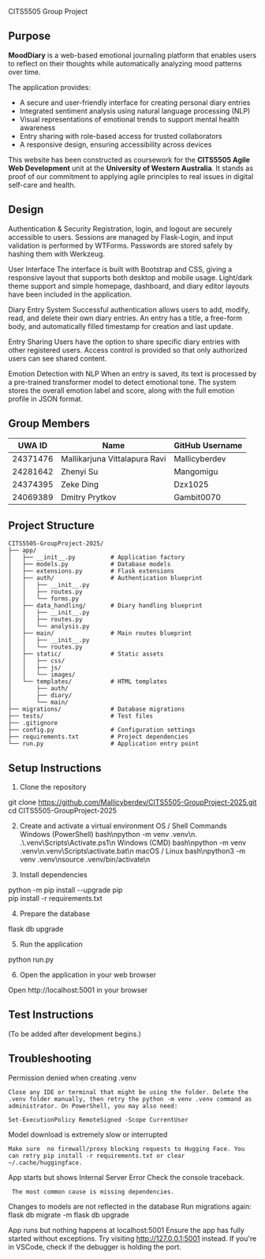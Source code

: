 CITS5505 Group Project

## Purpose

**MoodDiary** is a web-based emotional journaling platform that enables users to reflect on their thoughts while automatically analyzing mood patterns over time.

The application provides:
- A secure and user-friendly interface for creating personal diary entries
- Integrated sentiment analysis using natural language processing (NLP)
- Visual representations of emotional trends to support mental health awareness
- Entry sharing with role-based access for trusted collaborators
- A responsive design, ensuring accessibility across devices

This website has been constructed as coursework for the **CITS5505 Agile Web Development** unit at the **University of Western Australia**.
It stands as proof of our commitment to applying agile principles to real issues in digital self-care and health.

## Design

Authentication & Security
Registration, login, and logout are securely accessible to users. Sessions are managed by Flask-Login, and input validation is performed by WTForms. Passwords are stored safely by hashing them with Werkzeug.

User Interface
The interface is built with Bootstrap and CSS, giving a responsive layout that supports both desktop and mobile usage. Light/dark theme support and simple homepage, dashboard, and diary editor layouts have been included in the application.

Diary Entry System
Successful authentication allows users to add, modify, read, and delete their own diary entries. An entry has a title, a free-form body, and automatically filled timestamp for creation and last update.

Entry Sharing
Users have the option to share specific diary entries with other registered users. Access control is provided so that only authorized users can see shared content.

Emotion Detection with NLP
When an entry is saved, its text is processed by a pre-trained transformer model to detect emotional tone. The system stores the overall emotion label and score, along with the full emotion profile in JSON format.


## Group Members

| UWA ID   | Name                              | GitHub Username |
|----------|-----------------------------------|-----------------|
| 24371476 | Mallikarjuna Vittalapura Ravi     | Mallicyberdev   |
| 24281642 | Zhenyi Su                         | Mangomigu       |
| 24374395 | Zeke Ding                         | Dzx1025         |
| 24069389 | Dmitry Prytkov                    | Gambit0070      |

## Project Structure


```text
CITS5505-GroupProject-2025/
├── app/
│   ├── __init__.py          # Application factory
│   ├── models.py            # Database models
│   ├── extensions.py        # Flask extensions
│   ├── auth/                # Authentication blueprint
│   │   ├── __init__.py
│   │   ├── routes.py
│   │   └── forms.py
│   ├── data_handling/       # Diary handling blueprint
│   │   ├── __init__.py
│   │   ├── routes.py
│   │   └── analysis.py
│   ├── main/                # Main routes blueprint
│   │   ├── __init__.py
│   │   └── routes.py
│   ├── static/              # Static assets
│   │   ├── css/
│   │   ├── js/
│   │   └── images/
│   └── templates/           # HTML templates
│       ├── auth/
│       ├── diary/
│       └── main/
├── migrations/              # Database migrations
├── tests/                   # Test files
├── .gitignore
├── config.py                # Configuration settings
├── requirements.txt         # Project dependencies
└── run.py                   # Application entry point
```

## Setup Instructions

1. Clone the repository

git clone https://github.com/Mallicyberdev/CITS5505-GroupProject-2025.git
cd CITS5505-GroupProject-2025

2. Create and activate a virtual environment
OS / Shell	Commands
Windows (PowerShell)	bash\npython -m venv .venv\n. .\\.venv\\Scripts\\Activate.ps1\n
Windows (CMD)	bash\npython -m venv .venv\n.venv\\Scripts\\activate.bat\n
macOS / Linux	bash\npython3 -m venv .venv\nsource .venv/bin/activate\n

3. Install dependencies

python -m pip install --upgrade pip   
pip install -r requirements.txt

4. Prepare the database

flask db upgrade

5. Run the application

python run.py

6. Open the application in your web browser

Open http://localhost:5001 in your browser


## Test Instructions

(To be added after development begins.)

## Troubleshooting

Permission denied when creating .venv

	Close any IDE or terminal that might be using the folder. Delete the .venv folder manually, then retry the python -m venv .venv command as administrator. On PowerShell, you may also need: 
                                                                       Set-ExecutionPolicy RemoteSigned -Scope CurrentUser

Model download is extremely slow or interrupted

	Make sure  no firewall/proxy blocking requests to Hugging Face. You can retry pip install -r requirements.txt or clear ~/.cache/huggingface.

App starts but shows Internal Server Error	Check the console traceback.

     The most common cause is missing dependencies.

Changes to models are not reflected in the database
	Run migrations again:
                            flask db migrate -m 
                            flask db upgrade

App runs but nothing happens at localhost:5001
	Ensure the app has fully started without exceptions. Try visiting http://127.0.0.1:5001 instead. If you're in VSCode, check if the debugger is holding the port.
